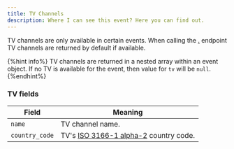 ```yaml
---
title: TV Channels
description: Where I can see this event? Here you can find out.
---
```


TV channels are only available in certain events. When calling the [.](./ "mention") endpoint TV channels are returned by default if available.

{%hint info%}
TV channels are returned in a nested array within an event object. If no TV is available for the event, then value for `tv` will be `null`.
{%endhint%}

### TV fields

| Field          | Meaning                                                                                                                          |
| -------------- | -------------------------------------------------------------------------------------------------------------------------------- |
| `name`         | TV channel name.                                                                                                                 |
| `country_code` | TV's [ISO 3166-1 alpha-2](https://en.wikipedia.org/wiki/ISO\_3166-1\_alpha-2#Officially\_assigned\_code\_elements) country code. |
